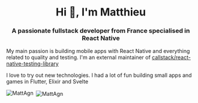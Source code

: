 <h1 align="center">Hi 👋, I'm Matthieu</h1>
<h3 align="center">A passionate fullstack developer from France specialised in React Native</h3>

My main passion is building mobile apps with React Native and everything related to quality and testing. I'm an external maintainer of [callstack/react-native-testing-library](https://github.com/callstack/react-native-testing-library)

I love to try out new technologies. I had a lot of fun building small apps and games in Flutter, Elixir and Svelte

<p><img align="left" src="https://github-readme-stats.vercel.app/api/top-langs?username=MattAgn&show_icons=true&locale=en&layout=compact" alt="MattAgn" /></p>

<p>&nbsp;<img align="center" src="https://github-readme-stats.vercel.app/api?username=MattAgn&show_icons=true&locale=en" alt="MattAgn" /></p>

<!--
**uffoltzl/uffoltzl** is a ✨ _special_ ✨ repository because its `README.md` (this file) appears on your GitHub profile.

Here are some ideas to get you started:

- 🔭 I’m currently working on ...
- 🌱 I’m currently learning ...
- 👯 I’m looking to collaborate on ...
- 🤔 I’m looking for help with ...
- 💬 Ask me about ...
- 📫 How to reach me: ...
- 😄 Pronouns: ...
- ⚡ Fun fact: ...
-->
